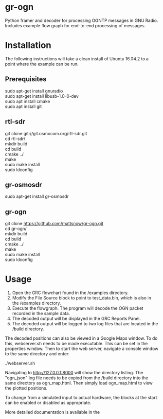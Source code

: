 <h1>gr-ogn</h1>

Python framer and decoder for processing OGNTP messages in GNU Radio. Includes example flow graph for end-to-end processing of messages.

<h1>Installation</h1>

The following instructions will take a clean install of Ubuntu 16.04.2 to a point where the example can be run. 

<h2>Prerequisites</h2>

sudo apt-get install gnuradio<br>
sudo apt-get install libusb-1.0-0-dev<br>
sudo apt install cmake<br>
sudo apt install git<br>

<h2>rtl-sdr</h2>

git clone git://git.osmocom.org/rtl-sdr.git<br>
cd rtl-sdr/<br>
mkdir build<br>
cd build<br>
cmake ../<br>
make<br>
sudo make install<br>
sudo ldconfig<br>

<h2>gr-osmosdr</h2>

sudo apt-get install gr-osmosdr

<h2>gr-ogn</h2>

git clone https://github.com/mattsnow/gr-ogn.git<br>
cd gr-ogn/<br>
mkdir build<br>
cd build<br>
cmake ../<br>
make<br>
sudo make install<br>
sudo ldconfig<br>

<h1>Usage</h1>

1. Open the GRC flowchart found in the /examples directory.
2. Modify the File Source block to point to test_data.bin, which is also in the /examples directory.
3. Execute the flowgraph. The program will decode the OGN packet recorded in the sample data. 
4. The decoded output will be displayed in the GRC Reports Panel.
5. The decoded output will be logged to two log files that are located in the /build directory. 

The decoded positions can also be viewed in a Google Maps window. To do this, webserver.sh needs to be made executable. This can be set in the properties window. Then to start the web server, navigate a console window to the same directory and enter: 

./webserver.sh

Navigating to http://127.0.0.1:8000 will show the directory listing. The "ogn_json" log file needs to be copied from the /build directory into the same directory as ogn_map.html. Then simply load ogn_map.html to view the plotted positions.

To change from a simulated input to actual hardware, the blocks at the start can be enabled or disabled as appropriate. 

More detailed documentation is available in the 
